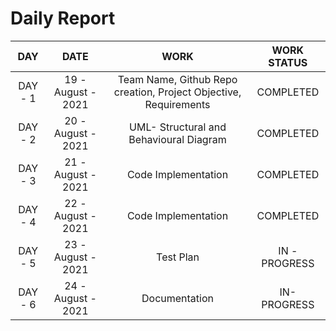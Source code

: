 # Daily Report

| DAY | DATE | WORK | WORK STATUS |
| :-----: |:--------------------:|:-----------------------------------------------------------------:|:---------------:|
| DAY - 1 | 19 - August - 2021 | Team Name, Github Repo creation, Project Objective, Requirements | COMPLETED |
| DAY - 2 | 20 - August - 2021 | UML- Structural and Behavioural Diagram | COMPLETED |
| DAY - 3 | 21 - August - 2021 | Code Implementation | COMPLETED |
| DAY - 4 | 22 - August - 2021 | Code Implementation | COMPLETED |
| DAY - 5 | 23 - August - 2021 | Test Plan | IN - PROGRESS |
| DAY - 6 | 24 - August - 2021 | Documentation | IN-PROGRESS |
